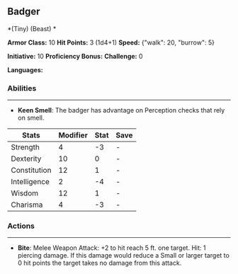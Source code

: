 ## Badger
*(Tiny) (Beast) *

**Armor Class:** 10
**Hit Points:** 3 (1d4+1)
**Speed:** {"walk": 20, "burrow": 5}

**Initiative:** 10
**Proficiency Bonus:**
**Challenge:** 0

**Languages:** 

### Abilities
 --- 
- **Keen Smell**: The badger has advantage on Perception checks that rely on smell.



| Stats | Modifier | Stat | Save
| ---- | ---- | ---- | ---- |
| Strength | 4 | -3 | - |
| Dexterity | 10 | 0 | - |
| Constitution | 12 | 1 | - |
| Intelligence | 2 | -4 | - |
| Wisdom | 12 | 1 | - |
| Charisma | 4 | -3 | - |

### Actions
 --- 
- **Bite**: Melee Weapon Attack: +2 to hit  reach 5 ft.  one target. Hit: 1 piercing damage. If this damage would reduce a Small or larger target to 0 hit points  the target takes no damage from this attack.

